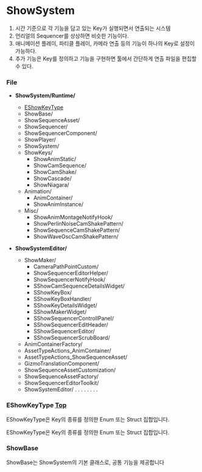 # ShowSystem

1. 시간 기준으로 각 기능을 담고 있는 Key가 실행되면서 연출되는 시스템
2. 언리얼의 Sequencer를 상상하면 비슷한 기능이다.
3. 애니메이션 플레이, 파티클 플레이, 카메라 연출 등의 기능이 하나의 Key로 설정이 가능하다.
4. 추가 기능은 Key를 정의하고 기능을 구현하면 툴에서 간단하게 연출 파일을 편집할 수 있다.
   
### File

- **ShowSystem/Runtime/**
  - [EShowKeyType](#eshowkeytype)
  - ShowBase/
  - ShowSequenceAsset/
  - ShowSequencer/
  - ShowSequencerComponent/
  - ShowPlayer/
  - ShowSystem/
  - ShowKeys/
    - ShowAnimStatic/
    - ShowCamSequence/
    - ShowCamShake/
    - ShowCascade/
    - ShowNiagara/
  - Animation/
    - AnimContainer/
    - ShowAnimInstance/
  - Misc/
    - ShowAnimMontageNotifyHook/
    - ShowPerlinNoiseCamShakePattern/
    - ShowSequenceCamShakePattern/
    - ShowWaveOscCamShakePattern/

- **ShowSystemEditor/**
  - ShowMaker/
    - CameraPathPointCustom/
    - ShowSequencerEditorHelper/
    - ShowSequencerNotifyHook/
    - SShowCamSequenceDetailsWidget/
    - SShowKeyBox/
    - SShowKeyBoxHandler/
    - SShowKeyDetailsWidget/
    - SShowMakerWidget/
    - SShowSequencerControllPanel/
    - SShowSequencerEditHeader/
    - SShowSequencerEditor/
    - SShowSequencerScrubBoard/
  - AnimContainerFactory/
  - AssetTypeActions_AnimContainer/
  - AssetTypeActions_ShowSequenceAsset/
  - GizmoTranslationComponent/
  - ShowSequenceAssetCustomization/
  - ShowSequenceAssetFactory/
  - ShowSequencerEditorToolkit/
  - ShowSystemEditor/
.
.
.
.
.
.
.
.

### EShowKeyType [Top](#File)
EShowKeyType은 Key의 종류를 정의한 Enum 또는 Struct 집합입니다.

EShowKeyType은 Key의 종류를 정의한 Enum 또는 Struct 집합입니다.

<h3 id="showbase">ShowBase</h3>
ShowBase는 ShowSystem의 기본 클래스로, 공통 기능을 제공합니다

